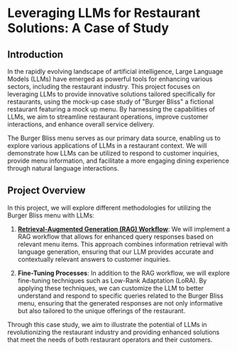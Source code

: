 # Leveraging LLMs for Restaurant Solutions: A Case of Study

## Introduction

In the rapidly evolving landscape of artificial intelligence, Large Language Models (LLMs) have emerged as powerful tools for enhancing various sectors, including the restaurant industry. This project focuses on leveraging LLMs to provide innovative solutions tailored specifically for restaurants, using the mock-up case study of "Burger Bliss" a fictional restaurant featuring a mock up menu. By harnessing the capabilities of LLMs, we aim to streamline restaurant operations, improve customer interactions, and enhance overall service delivery.

The Burger Bliss menu serves as our primary data source, enabling us to explore various applications of LLMs in a restaurant context. We will demonstrate how LLMs can be utilized to respond to customer inquiries, provide menu information, and facilitate a more engaging dining experience through natural language interactions.

## Project Overview

In this project, we will explore different methodologies for utilizing the Burger Bliss menu with LLMs:

1. [**Retrieval-Augmented Generation (RAG) Workflow**](https://github.com/rodgdutra/LLMs_for_restaurant_case/blob/main/restaurant_rag.ipynb): We will implement a RAG workflow that allows for enhanced query responses based on relevant menu items. This approach combines information retrieval with language generation, ensuring that our LLM provides accurate and contextually relevant answers to customer inquiries.

2. **Fine-Tuning Processes**: In addition to the RAG workflow, we will explore fine-tuning techniques such as Low-Rank Adaptation (LoRA). By applying these techniques, we can customize the LLM to better understand and respond to specific queries related to the Burger Bliss menu, ensuring that the generated responses are not only informative but also tailored to the unique offerings of the restaurant.

Through this case study, we aim to illustrate the potential of LLMs in revolutionizing the restaurant industry and providing enhanced solutions that meet the needs of both restaurant operators and their customers.

